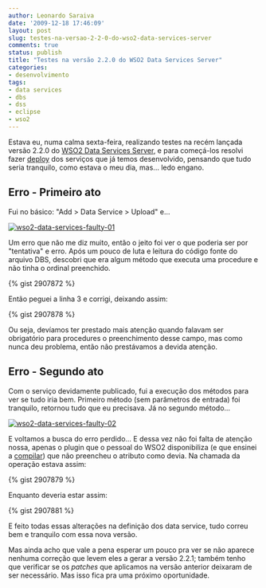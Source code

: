 ```yaml
---
author: Leonardo Saraiva
date: '2009-12-18 17:46:09'
layout: post
slug: testes-na-versao-2-2-0-do-wso2-data-services-server
comments: true
status: publish
title: "Testes na versão 2.2.0 do WSO2 Data Services Server"
categories:
- desenvolvimento
tags:
- data services
- dbs
- dss
- eclipse
- wso2
---
```


Estava eu, numa calma sexta-feira, realizando testes na recém lançada versão
2.2.0 do [WSO2 Data Services Server](http://wso2.org/projects/data-services-server/java), e para começá-los resolvi fazer [deploy](/glossario/#Deploy) dos
serviços que já temos desenvolvido, pensando que tudo seria tranquilo, como
estava o meu dia, mas... ledo engano.

## Erro - Primeiro ato

Fui no básico: "Add > Data Service > Upload" e...

[![wso2-data-services-faulty-01](http://assets.mcorp.com.br/wp-content/uploads/2009/12/wso2-data-services-faulty-01-300x199.png)](http://assets.mcorp.com.br/wp-content/uploads/2009/12/wso2-data-services-faulty-01.png)

Um erro que não me
diz muito, então o jeito foi ver o que poderia ser por "tentativa" e erro.
Após um pouco de luta e leitura do código fonte do arquivo DBS, descobri que
era algum método que executa uma procedure e não tinha o ordinal preenchido.

{% gist 2907872 %}

Então peguei a linha 3 e corrigi, deixando assim:

{% gist 2907878 %}

Ou seja, devíamos ter prestado mais atenção quando falavam ser obrigatório
para procedures o preenchimento desse campo, mas como nunca deu problema,
então não prestávamos a devida atenção.

## Erro - Segundo ato

Com o serviço devidamente publicado, fui a execução dos métodos para ver se
tudo iria bem. Primeiro método (sem parâmetros de entrada) foi tranquilo,
retornou tudo que eu precisava. Já no segundo método...

[![wso2-data-services-faulty-02](http://assets.mcorp.com.br/wp-content/uploads/2009/12/wso2-data-services-faulty-02-300x199.png)](http://assets.mcorp.com.br/wp-content/uploads/2009/12/wso2-data-services-faulty-02.png)

E voltamos a busca do
erro perdido... E dessa vez não foi falta de atenção nossa, apenas o plugin
que o pessoal do WSO2 disponibiliza (e que ensinei a
[compilar](http://www.mcorp.com.br/2009/12/compilando-o-plugin-do-wso2-data-services-para-o-eclipse/))
que não preencheu o atributo como devia. Na chamada
da operação estava assim:

{% gist 2907879 %}

Enquanto deveria estar assim:

{% gist 2907881 %}

E feito todas essas alterações na definição dos data service, tudo correu bem
e tranquilo com essa nova versão.

Mas ainda acho que vale a pena esperar um pouco pra ver se não aparece nenhuma
correção que levem eles a gerar a versão 2.2.1; também tenho que verificar se
os _patches_ que aplicamos na versão anterior deixaram de ser necessário. Mas
isso fica pra uma próximo oportunidade.
